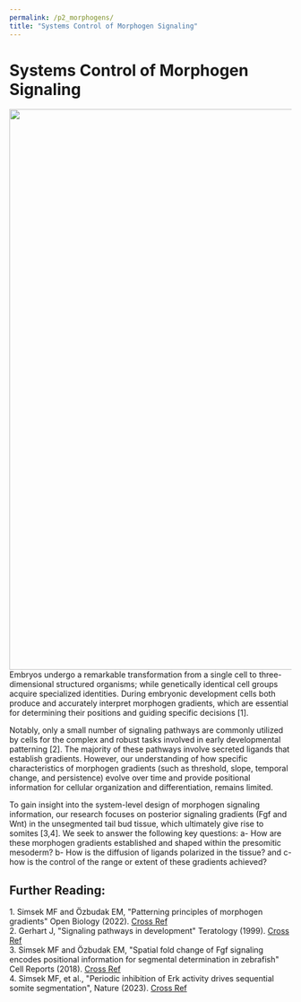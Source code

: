 ```yaml
---
permalink: /p2_morphogens/
title: "Systems Control of Morphogen Signaling"
---
```


<h1 class="major">Systems Control of Morphogen Signaling</h1>
<section>
<span class="image fit"><img src="images/morphogens.png" alt="" style="object-fit:scale-down; width:1000px" data-position="left top" /></span>
</section>
<section>
Embryos undergo a remarkable transformation from a single cell to three-dimensional structured organisms; while genetically identical cell groups acquire specialized identities. During embryonic development cells both produce and accurately interpret morphogen gradients, which are essential for determining their positions and guiding specific decisions [1].</p>
Notably, only a small number of signaling pathways are commonly utilized by cells for the complex and robust tasks involved in early developmental patterning [2]. The majority of these pathways involve secreted ligands that establish gradients. However, our understanding of how specific characteristics of morphogen gradients (such as threshold, slope, temporal change, and persistence) evolve over time and provide positional information for cellular organization and differentiation, remains limited.
</p>
To gain insight into the system-level design of morphogen signaling information, our research focuses on posterior signaling gradients (Fgf and Wnt) in the unsegmented tail bud tissue, which ultimately give rise to somites [3,4]. We seek to answer the following key questions: a- How are these morphogen gradients established and shaped within the presomitic mesoderm? b- How is the diffusion of ligands polarized in the tissue? and c- how is the control of the range or extent of these gradients achieved?	
</section>
<p>
<h2>Further Reading:</h2>
<p style="margin : 0; padding-top:0;"> 1. Simsek MF and Özbudak EM, "Patterning principles of morphogen gradients" Open Biology (2022). <a href="https://royalsocietypublishing.org/doi/10.1098/rsob.220224" target="_blank" class="button">Cross Ref</a></p>
<p style="margin : 0; padding-top:0;"> 2. Gerhart J, "Signaling pathways in development" Teratology (1999). <a href="https://onlinelibrary.wiley.com/doi/abs/10.1002/%28SICI%291096-9926%28199910%2960%3A4<226%3A%3AAID-TERA7>3.0.CO%3B2-W" target="_blank" class="button">Cross Ref</a> </p>
<p style="margin : 0; padding-top:0;"> 3. Simsek MF and Özbudak EM, "Spatial fold change of Fgf signaling encodes positional information for segmental determination in zebrafish" Cell Reports (2018). <a href="https://www.cell.com/cell-reports/fulltext/S2211-1247(18)30918-5" target="_blank" class="button">Cross Ref</a> </p>
<p style="margin : 0; padding-top:0;"> 4. Simsek MF, et al., "Periodic inhibition of Erk activity drives sequential somite segmentation", Nature (2023). <a href="https://www.nature.com/articles/s41586-022-05527-x" target="_blank" class="button">Cross Ref</a> </p>						
							